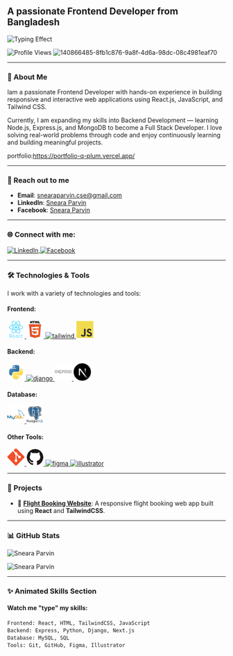

## A passionate Frontend Developer from Bangladesh

![Typing Effect](https://readme-typing-svg.demolab.com?font=Fira+Code&size=30&duration=4000&pause=1000&color=0A83A6&background=F5F5F5&vCenter=true&width=500&lines=Hi+I'm+Sneara+Parvin;A+Frontend+Developer+%40+Bangladesh;Let's+Build+Awesome+Web+Apps)

![Profile Views](https://komarev.com/ghpvc/?username=sneara0&label=Profile%20views&color=0e75b6&style=flat)
![140866485-8fb1c876-9a8f-4d6a-98dc-08c4981eaf70](https://github.com/user-attachments/assets/e8ceb59f-ac3f-4a43-b995-e3617d48d2cd)






---

### 🚀 About Me

Iam a passionate Frontend Developer with hands-on experience in building responsive and interactive web applications using React.js, JavaScript, and Tailwind CSS.

Currently, I am expanding my skills into Backend Development — learning Node.js, Express.js, and MongoDB to become a Full Stack Developer. I love solving real-world problems through code and enjoy continuously learning and building meaningful projects.


portfolio:https://portfolio-q-plum.vercel.app/

---

### 📧 Reach out to me

- **Email**: [snearaparvin.cse@gmail.com](mailto:snearaparvin.cse@gmail.com)
- **LinkedIn**: [Sneara Parvin](https://www.linkedin.com/in/sneara-parvin-aa0a4b285/)
- **Facebook**: [Sneara Parvin](https://www.facebook.com/sneyara.parabhina)

---

### 🌐 Connect with me:

<p align="left">
    <a href="https://www.linkedin.com/in/sneara-parvin-aa0a4b285/" target="blank">
        <img align="center" src="https://raw.githubusercontent.com/rahuldkjain/github-profile-readme-generator/master/src/images/icons/Social/linked-in-alt.svg" alt="LinkedIn" height="30" width="40" />
    </a>
    <a href="https://www.facebook.com/sneyara.parabhina" target="blank">
        <img align="center" src="https://raw.githubusercontent.com/rahuldkjain/github-profile-readme-generator/master/src/images/icons/Social/facebook.svg" alt="Facebook" height="30" width="40" />
    </a>
</p>

---

### 🛠️ Technologies & Tools

I work with a variety of technologies and tools:

#### Frontend:

<p align="left">
    <a href="https://reactjs.org/" target="_blank" rel="noreferrer">
        <img src="https://raw.githubusercontent.com/devicons/devicon/master/icons/react/react-original-wordmark.svg" alt="react" width="40" height="40" />
    </a>
    <a href="https://developer.mozilla.org/en-US/docs/Web/HTML" target="_blank" rel="noreferrer">
        <img src="https://raw.githubusercontent.com/devicons/devicon/master/icons/html5/html5-original-wordmark.svg" alt="html5" width="40" height="40" />
    </a>
    <a href="https://tailwindcss.com/" target="_blank" rel="noreferrer">
        <img src="https://www.vectorlogo.zone/logos/tailwindcss/tailwindcss-icon.svg" alt="tailwind" width="40" height="40" />
    </a>
    <a href="https://developer.mozilla.org/en-US/docs/Web/JavaScript" target="_blank" rel="noreferrer">
        <img src="https://raw.githubusercontent.com/devicons/devicon/master/icons/javascript/javascript-original.svg" alt="javascript" width="40" height="40" />
    </a>
</p>

#### Backend:

<p align="left">
    <a href="https://www.python.org" target="_blank" rel="noreferrer">
        <img src="https://raw.githubusercontent.com/devicons/devicon/master/icons/python/python-original.svg" alt="python" width="40" height="40" />
    </a>
    <a href="https://www.djangoproject.com" target="_blank" rel="noreferrer">
        <img src="https://cdn.worldvectorlogo.com/logos/django.svg" alt="django" width="40" height="40" />
    </a>
    <a href="https://expressjs.com" target="_blank" rel="noreferrer">
        <img src="https://raw.githubusercontent.com/devicons/devicon/master/icons/express/express-original-wordmark.svg" alt="express" width="40" height="40" />
    </a>
    <a href="https://nextjs.org/" target="_blank" rel="noreferrer">
        <img src="https://raw.githubusercontent.com/devicons/devicon/master/icons/nextjs/nextjs-original.svg" alt="nextjs" width="40" height="40" />
    </a>
</p>

#### Database:

<p align="left">
    <a href="https://www.mysql.com/" target="_blank" rel="noreferrer">
        <img src="https://raw.githubusercontent.com/devicons/devicon/master/icons/mysql/mysql-original-wordmark.svg" alt="mysql" width="40" height="40" />
    </a>
    <a href="https://www.postgresql.org" target="_blank" rel="noreferrer">
        <img src="https://raw.githubusercontent.com/devicons/devicon/master/icons/postgresql/postgresql-original-wordmark.svg" alt="postgresql" width="40" height="40" />
    </a>
</p>

#### Other Tools:

<p align="left">
    <a href="https://git-scm.com/" target="_blank" rel="noreferrer">
        <img src="https://raw.githubusercontent.com/devicons/devicon/master/icons/git/git-original.svg" alt="git" width="40" height="40" />
    </a>
    <a href="https://github.com/" target="_blank" rel="noreferrer">
        <img src="https://raw.githubusercontent.com/devicons/devicon/master/icons/github/github-original.svg" alt="github" width="40" height="40" />
    </a>
    <a href="https://www.figma.com/" target="_blank" rel="noreferrer">
        <img src="https://www.vectorlogo.zone/logos/figma/figma-icon.svg" alt="figma" width="40" height="40" />
    </a>
    <a href="https://www.adobe.com/in/products/illustrator.html" target="_blank" rel="noreferrer">
        <img src="https://www.vectorlogo.zone/logos/adobe_illustrator/adobe_illustrator-icon.svg" alt="illustrator" width="40" height="40" />
    </a>
</p>

---

### 💼 Projects

- 🔭 **[Flight Booking Website](https://responsive-flight-agency-website.vercel.app/)**: A responsive flight booking web app built using **React** and **TailwindCSS**.

---

### 📊 GitHub Stats

<p align="left">
  <img src="https://github-readme-stats.vercel.app/api?username=sneara0&show_icons=true&locale=en" alt="Sneara Parvin" />
</p>

<p align="left">
  <img src="https://github-readme-stats.vercel.app/api/top-langs?username=sneara0&show_icons=true&locale=en&layout=compact" alt="Sneara Parvin" />
</p>

---

### ✨ Animated Skills Section

#### Watch me "type" my skills:

```bash
Frontend: React, HTML, TailwindCSS, JavaScript
Backend: Express, Python, Django, Next.js
Database: MySQL, SQL
Tools: Git, GitHub, Figma, Illustrator

